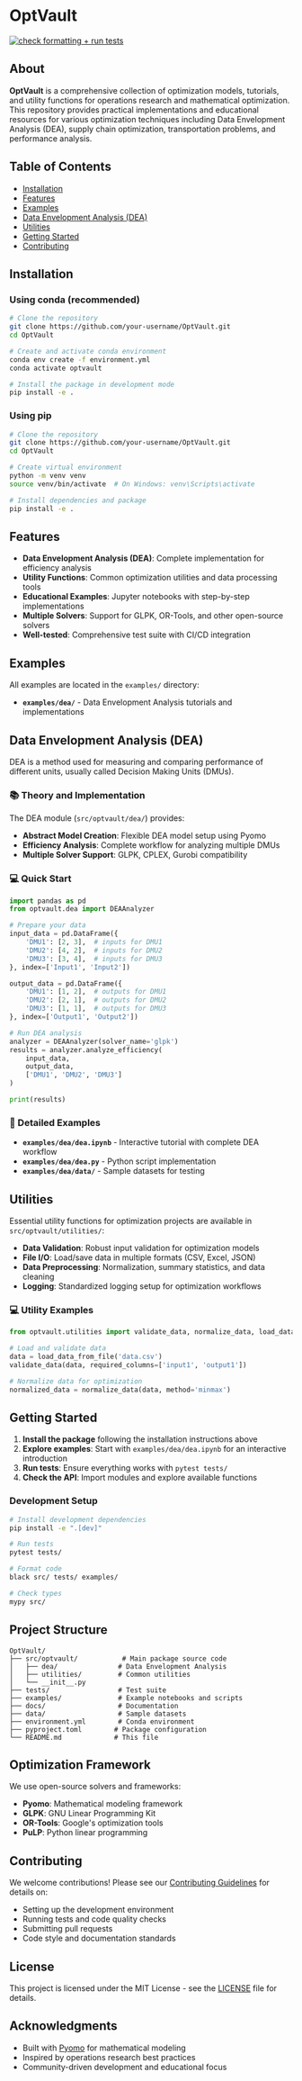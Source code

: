 # OptVault

[![check formatting + run tests](https://github.com/your-username/OptVault/actions/workflows/main.yml/badge.svg)](https://github.com/your-username/OptVault/actions/workflows/main.yml)

## About

**OptVault** is a comprehensive collection of optimization models, tutorials, and utility functions for operations research and mathematical optimization. This repository provides practical implementations and educational resources for various optimization techniques including Data Envelopment Analysis (DEA), supply chain optimization, transportation problems, and performance analysis.

## Table of Contents

- [Installation](#installation)
- [Features](#features)
- [Examples](#examples)
- [Data Envelopment Analysis (DEA)](#data-envelopment-analysis-dea)
- [Utilities](#utilities)
- [Getting Started](#getting-started)
- [Contributing](#contributing)

## Installation

### Using conda (recommended)

```bash
# Clone the repository
git clone https://github.com/your-username/OptVault.git
cd OptVault

# Create and activate conda environment
conda env create -f environment.yml
conda activate optvault

# Install the package in development mode
pip install -e .
```

### Using pip

```bash
# Clone the repository
git clone https://github.com/your-username/OptVault.git
cd OptVault

# Create virtual environment
python -m venv venv
source venv/bin/activate  # On Windows: venv\Scripts\activate

# Install dependencies and package
pip install -e .
```

## Features

- **Data Envelopment Analysis (DEA)**: Complete implementation for efficiency analysis
- **Utility Functions**: Common optimization utilities and data processing tools
- **Educational Examples**: Jupyter notebooks with step-by-step implementations
- **Multiple Solvers**: Support for GLPK, OR-Tools, and other open-source solvers
- **Well-tested**: Comprehensive test suite with CI/CD integration

## Examples

All examples are located in the `examples/` directory:

- **`examples/dea/`** - Data Envelopment Analysis tutorials and implementations

## Data Envelopment Analysis (DEA)

DEA is a method used for measuring and comparing performance of different units, usually called Decision Making Units (DMUs).

### 📚 Theory and Implementation

The DEA module (`src/optvault/dea/`) provides:

- **Abstract Model Creation**: Flexible DEA model setup using Pyomo
- **Efficiency Analysis**: Complete workflow for analyzing multiple DMUs
- **Multiple Solver Support**: GLPK, CPLEX, Gurobi compatibility

### 💻 Quick Start

```python
import pandas as pd
from optvault.dea import DEAAnalyzer

# Prepare your data
input_data = pd.DataFrame({
    'DMU1': [2, 3],  # inputs for DMU1
    'DMU2': [4, 2],  # inputs for DMU2
    'DMU3': [3, 4],  # inputs for DMU3
}, index=['Input1', 'Input2'])

output_data = pd.DataFrame({
    'DMU1': [1, 2],  # outputs for DMU1
    'DMU2': [2, 1],  # outputs for DMU2  
    'DMU3': [1, 1],  # outputs for DMU3
}, index=['Output1', 'Output2'])

# Run DEA analysis
analyzer = DEAAnalyzer(solver_name='glpk')
results = analyzer.analyze_efficiency(
    input_data, 
    output_data, 
    ['DMU1', 'DMU2', 'DMU3']
)

print(results)
```

### 📖 Detailed Examples

- **`examples/dea/dea.ipynb`** - Interactive tutorial with complete DEA workflow
- **`examples/dea/dea.py`** - Python script implementation
- **`examples/dea/data/`** - Sample datasets for testing

## Utilities

Essential utility functions for optimization projects are available in `src/optvault/utilities/`:

- **Data Validation**: Robust input validation for optimization models
- **File I/O**: Load/save data in multiple formats (CSV, Excel, JSON)
- **Data Preprocessing**: Normalization, summary statistics, and data cleaning
- **Logging**: Standardized logging setup for optimization workflows

### 💻 Utility Examples

```python
from optvault.utilities import validate_data, normalize_data, load_data_from_file

# Load and validate data
data = load_data_from_file('data.csv')
validate_data(data, required_columns=['input1', 'output1'])

# Normalize data for optimization
normalized_data = normalize_data(data, method='minmax')
```

## Getting Started

1. **Install the package** following the installation instructions above
2. **Explore examples**: Start with `examples/dea/dea.ipynb` for an interactive introduction
3. **Run tests**: Ensure everything works with `pytest tests/`
4. **Check the API**: Import modules and explore available functions

### Development Setup

```bash
# Install development dependencies
pip install -e ".[dev]"

# Run tests
pytest tests/

# Format code
black src/ tests/ examples/

# Check types
mypy src/
```

## Project Structure

```text
OptVault/
├── src/optvault/           # Main package source code
│   ├── dea/               # Data Envelopment Analysis
│   ├── utilities/         # Common utilities
│   └── __init__.py
├── tests/                 # Test suite
├── examples/              # Example notebooks and scripts
├── docs/                  # Documentation
├── data/                  # Sample datasets
├── environment.yml        # Conda environment
├── pyproject.toml        # Package configuration
└── README.md             # This file
```

## Optimization Framework

We use open-source solvers and frameworks:

- **Pyomo**: Mathematical modeling framework
- **GLPK**: GNU Linear Programming Kit
- **OR-Tools**: Google's optimization tools
- **PuLP**: Python linear programming

## Contributing

We welcome contributions! Please see our [Contributing Guidelines](CONTRIBUTING.md) for details on:

- Setting up the development environment
- Running tests and code quality checks
- Submitting pull requests
- Code style and documentation standards

## License

This project is licensed under the MIT License - see the [LICENSE](LICENSE) file for details.

## Acknowledgments

- Built with [Pyomo](http://www.pyomo.org/) for mathematical modeling
- Inspired by operations research best practices
- Community-driven development and educational focus
